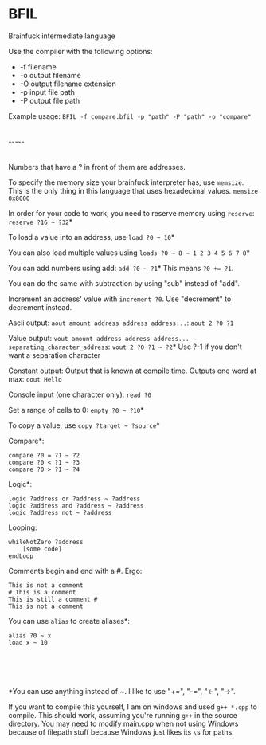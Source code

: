 # BFIL
Brainfuck intermediate language

Use the compiler with the following options:
- -f      filename
- -o      output filename
- -O      output filename extension
- -p      input file path
- -P      output file path

Example usage: ```BFIL -f compare.bfil -p "path" -P "path" -o "compare"```
<br/><br/><br/>-----<br/><br/><br/>
Numbers that have a ? in front of them are addresses.

To specify the memory size your brainfuck interpreter has, use ```memsize```. This is the only thing in this language that uses hexadecimal values. ```memsize 0x8000```

In order for your code to work, you need to reserve memory using ```reserve```: ```reserve ?16 ~ ?32```*

To load a value into an address, use ```load ?0 ~ 10```*

You can also load multiple values using ```loads ?0 ~ 8 ~ 1 2 3 4 5 6 7 8```*

You can add numbers using add: ```add ?0 ~ ?1```* This means ```?0 += ?1```.

You can do the same with subtraction by using "sub" instead of "add".

Increment an address' value with ```increment ?0```. Use "decrement" to decrement instead.

Ascii output: ```aout amount address address address...```: ```aout 2 ?0 ?1```

Value output: ```vout amount address address address... ~ separating_character_address```: ```vout 2 ?0 ?1 ~ ?2```* Use ?-1 if you don't want a separation character

Constant output: Output that is known at compile time. Outputs one word at max: ```cout Hello```

Console input (one character only): ```read ?0```

Set a range of cells to 0: ```empty ?0 ~ ?10```*

To copy a value, use ```copy ?target ~ ?source```*

Compare*:
```
compare ?0 = ?1 ~ ?2
compare ?0 < ?1 ~ ?3
compare ?0 > ?1 ~ ?4
```

Logic*:
```
logic ?address or ?address ~ ?address
logic ?address and ?address ~ ?address
logic ?address not ~ ?address
```

Looping:
```
whileNotZero ?address
    [some code]
endLoop
```

Comments begin and end with a #. Ergo:
```
This is not a comment
# This is a comment
This is still a comment #
This is not a comment
```

You can use ```alias``` to create aliases*:
```
alias ?0 ~ x
load x ~ 10
```



<br><br><br><br>
*You can use anything instead of ~. I like to use "+=", "-=", "<-", "->".

If you want to compile this yourself, I am on windows and used ```g++ *.cpp``` to compile. This should work, assuming you're running `g++` in the source directory. You may need to modify main.cpp when not using Windows because of filepath stuff because Windows just likes its `\`s for paths.
